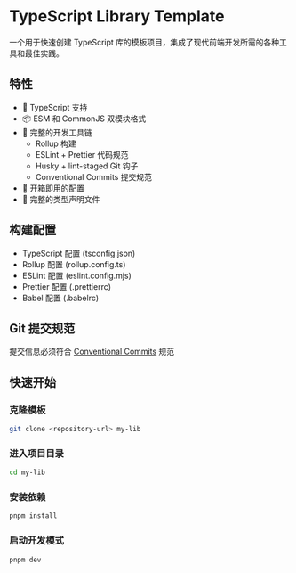# TypeScript Library Template

一个用于快速创建 TypeScript 库的模板项目，集成了现代前端开发所需的各种工具和最佳实践。

## 特性

- 🎯 TypeScript 支持
- 📦 ESM 和 CommonJS 双模块格式
- 🔧 完整的开发工具链
  - Rollup 构建
  - ESLint + Prettier 代码规范
  - Husky + lint-staged Git 钩子
  - Conventional Commits 提交规范
- 🚀 开箱即用的配置
- 📝 完整的类型声明文件

## 构建配置

- TypeScript 配置 (tsconfig.json)
- Rollup 配置 (rollup.config.ts)
- ESLint 配置 (eslint.config.mjs)
- Prettier 配置 (.prettierrc)
- Babel 配置 (.babelrc)

## Git 提交规范

提交信息必须符合 [Conventional Commits](https://www.conventionalcommits.org/) 规范

## 快速开始

### 克隆模板
```bash
git clone <repository-url> my-lib
```

### 进入项目目录

```bash
cd my-lib
```

### 安装依赖

```bash
pnpm install
```

### 启动开发模式

```bash
pnpm dev
```
